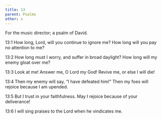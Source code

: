 ```yaml
---
title: 13
parent: Psalms
other: x
---
```



For the music director; a psalm of David.

<a name="13:1">13:1</a> How long, Lord, will you continue to ignore me?
How long will you pay no attention to me?

<a name="13:2">13:2</a> How long must I worry,
and suffer in broad daylight?
How long will my enemy gloat over me?

<a name="13:3">13:3</a> Look at me! Answer me, O Lord my God!
Revive me, or else I will die!

<a name="13:4">13:4</a> Then my enemy will say, “I have defeated him!”
Then my foes will rejoice because I am upended.

<a name="13:5">13:5</a> But I trust in your faithfulness.
May I rejoice because of your deliverance!

<a name="13:6">13:6</a> I will sing praises to the Lord
when he vindicates me.
